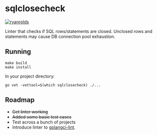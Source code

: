 # sqlclosecheck

[![ryanrolds](https://circleci.com/gh/ryanrolds/sqlclosecheck.svg?style=svg)](https://app.circleci.com/pipelines/github/ryanrolds/sqlrowsclose)

Linter that checks if SQL rows/statements are closed. Unclosed rows and statements may
cause DB connection pool exhaustion.

## Running

```
make build
make install
```

In your project directory:
```
go vet -vettool=$(which sqlclosecheck) ./...
```

## Roadmap

* ~~Get linter working~~
* ~~Added some basic test cases~~
* Test across a bunch of projects
* Introduce linter to [golangci-lint](https://github.com/golangci/golangci-lint).